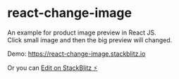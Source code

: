 # react-change-image

An example for product image preview in React JS.  
Click small image and then the big preview will changed.

Demo: https://react-change-image.stackblitz.io

Or you can [Edit on StackBlitz ⚡️](https://stackblitz.com/edit/react-change-image)